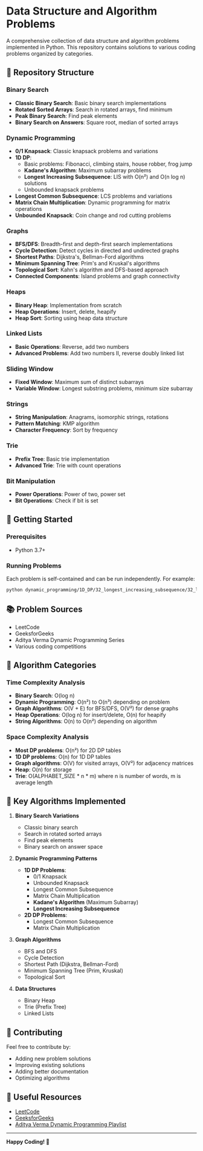 # Data Structure and Algorithm Problems

A comprehensive collection of data structure and algorithm problems implemented in Python. This repository contains solutions to various coding problems organized by categories.

## 📁 Repository Structure

### Binary Search
- **Classic Binary Search**: Basic binary search implementations
- **Rotated Sorted Arrays**: Search in rotated arrays, find minimum
- **Peak Binary Search**: Find peak elements
- **Binary Search on Answers**: Square root, median of sorted arrays

### Dynamic Programming
- **0/1 Knapsack**: Classic knapsack problems and variations
- **1D DP**: 
  - Basic problems: Fibonacci, climbing stairs, house robber, frog jump
  - **Kadane's Algorithm**: Maximum subarray problems
  - **Longest Increasing Subsequence**: LIS with O(n²) and O(n log n) solutions
  - Unbounded knapsack problems
- **Longest Common Subsequence**: LCS problems and variations
- **Matrix Chain Multiplication**: Dynamic programming for matrix operations
- **Unbounded Knapsack**: Coin change and rod cutting problems

### Graphs
- **BFS/DFS**: Breadth-first and depth-first search implementations
- **Cycle Detection**: Detect cycles in directed and undirected graphs
- **Shortest Paths**: Dijkstra's, Bellman-Ford algorithms
- **Minimum Spanning Tree**: Prim's and Kruskal's algorithms
- **Topological Sort**: Kahn's algorithm and DFS-based approach
- **Connected Components**: Island problems and graph connectivity

### Heaps
- **Binary Heap**: Implementation from scratch
- **Heap Operations**: Insert, delete, heapify
- **Heap Sort**: Sorting using heap data structure

### Linked Lists
- **Basic Operations**: Reverse, add two numbers
- **Advanced Problems**: Add two numbers II, reverse doubly linked list

### Sliding Window
- **Fixed Window**: Maximum sum of distinct subarrays
- **Variable Window**: Longest substring problems, minimum size subarray

### Strings
- **String Manipulation**: Anagrams, isomorphic strings, rotations
- **Pattern Matching**: KMP algorithm
- **Character Frequency**: Sort by frequency

### Trie
- **Prefix Tree**: Basic trie implementation
- **Advanced Trie**: Trie with count operations

### Bit Manipulation
- **Power Operations**: Power of two, power set
- **Bit Operations**: Check if bit is set

## 🚀 Getting Started

### Prerequisites
- Python 3.7+

### Running Problems
Each problem is self-contained and can be run independently. For example:

```bash
python dynamic_programming/1D_DP/32_longest_increasing_subsequence/32_longest_increasing_subsequence.py
```

## 📚 Problem Sources
- LeetCode
- GeeksforGeeks
- Aditya Verma Dynamic Programming Series
- Various coding competitions

## 🧮 Algorithm Categories

### Time Complexity Analysis
- **Binary Search**: O(log n)
- **Dynamic Programming**: O(n²) to O(n³) depending on problem
- **Graph Algorithms**: O(V + E) for BFS/DFS, O(V²) for dense graphs
- **Heap Operations**: O(log n) for insert/delete, O(n) for heapify
- **String Algorithms**: O(n) to O(n²) depending on algorithm

### Space Complexity Analysis
- **Most DP problems**: O(n²) for 2D DP tables
- **1D DP problems**: O(n) for 1D DP tables
- **Graph algorithms**: O(V) for visited arrays, O(V²) for adjacency matrices
- **Heap**: O(n) for storage
- **Trie**: O(ALPHABET_SIZE * n * m) where n is number of words, m is average length

## 🎯 Key Algorithms Implemented

1. **Binary Search Variations**
   - Classic binary search
   - Search in rotated sorted arrays
   - Find peak elements
   - Binary search on answer space

2. **Dynamic Programming Patterns**
   - **1D DP Problems**:
     - 0/1 Knapsack
     - Unbounded Knapsack
     - Longest Common Subsequence
     - Matrix Chain Multiplication
     - **Kadane's Algorithm** (Maximum Subarray)
     - **Longest Increasing Subsequence**
   - **2D DP Problems**:
     - Longest Common Subsequence
     - Matrix Chain Multiplication

3. **Graph Algorithms**
   - BFS and DFS
   - Cycle Detection
   - Shortest Path (Dijkstra, Bellman-Ford)
   - Minimum Spanning Tree (Prim, Kruskal)
   - Topological Sort

4. **Data Structures**
   - Binary Heap
   - Trie (Prefix Tree)
   - Linked Lists

## 📝 Contributing

Feel free to contribute by:
- Adding new problem solutions
- Improving existing solutions
- Adding better documentation
- Optimizing algorithms


## 🔗 Useful Resources

- [LeetCode](https://leetcode.com/)
- [GeeksforGeeks](https://www.geeksforGeeks.org/)
- [Aditya Verma Dynamic Programming Playlist](https://www.youtube.com/playlist?list=PL_z_8CaSLPWekqhdCPmFohncHwz8TY2Go)

---

**Happy Coding! 🚀** 